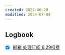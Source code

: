 ```yaml
---
created: 2024-06-28
modified: 2024-07-04
---
```


## Logbook
- [x] [邮箱 处理订阅 6.29扣费](things:///show?id=4FfXfWvm1RWk18kUeXSNei)